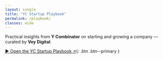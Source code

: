 ```yaml
---
layout: single
title: "YC Startup Playbook"
permalink: /playbook/
classes: wide
---
```


Practical insights from **Y Combinator** on starting and growing a company — curated by **Vey Digital**.

[▶️ Open the YC Startup Playbook ↗](https://playbook.samaltman.com/){: .btn .btn--primary }
